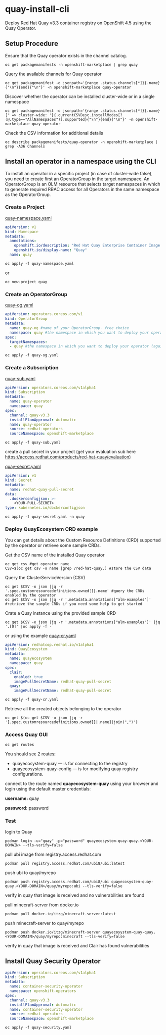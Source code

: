 # quay-install-cli
Deploy Red Hat Quay v3.3 container registry on OpenShift 4.5 using the Quay Operator.

## Setup Procedure

Ensure that the Quay operator exists in the channel catalog.
```shell script
oc get packagemanifests -n openshift-marketplace | grep quay
```

Query the available channels for Quay operator
```shell script
oc get packagemanifest -o jsonpath='{range .status.channels[*]}{.name}{"\n"}{end}{"\n"}' -n openshift-marketplace quay-operator
```

Discover whether the operator can be installed cluster-wide or in a single namespace
```shell script
oc get packagemanifest -o jsonpath='{range .status.channels[*]}{.name}{" => cluster-wide: "}{.currentCSVDesc.installModes[?(@.type=="AllNamespaces")].supported}{"\n"}{end}{"\n"}' -n openshift-marketplace quay-operator
```

Check the CSV information for additional details
```shell script
oc describe packagemanifests/quay-operator -n openshift-marketplace | grep -A36 Channels
```

## Install an operator in a namespace using the CLI

To install an operator in a specific project (in case of cluster-wide false), you need to create first an OperatorGroup in the target namespace. An OperatorGroup is an OLM resource that selects target namespaces in which to generate required RBAC access for all Operators in the same namespace as the OperatorGroup.

### Create a Project
[quay-namespace.yaml](quay-namespace.yaml)
```yaml
apiVersion: v1
kind: Namespace
metadata:
  annotations:
    openshift.io/description: "Red Hat Quay Enterprise Container Image Repository"
    openshift.io/display-name: "Quay"
  name: quay
```
```shell script
oc apply -f quay-namespace.yaml
```
or
```shell script
oc new-project quay
```

### Create an OperatorGroup
[quay-og.yaml](quay-og.yaml)
```yaml
apiVersion: operators.coreos.com/v1
kind: OperatorGroup
metadata:
  name: quay-og #name of your OperatorGroup. free choice
  namespace: quay #the namespace in which you want to deploy your operator
spec:
  targetNamespaces:
  - quay #the namespace in which you want to deploy your operator (again)
```
```shell script
oc apply -f quay-og.yaml
```

### Create a Subscription
[quay-sub.yaml](quay-sub.yaml)
```yaml
apiVersion: operators.coreos.com/v1alpha1
kind: Subscription
metadata:
  name: quay-operator
  namespace: quay
spec:
  channel: quay-v3.3
  installPlanApproval: Automatic
  name: quay-operator
  source: redhat-operators
  sourceNamespace: openshift-marketplace
```
```shell script
oc apply -f quay-sub.yaml
```
create a pull secret in your project (get your evaluation sub here https://access.redhat.com/products/red-hat-quay/evaluation)

[quay-secret.yaml](quay-secret.yaml)
```yaml
apiVersion: v1
kind: Secret
metadata:
  name: redhat-quay-pull-secret
data:
  .dockerconfigjson: >-
    <YOUR-PULL-SECRET>
type: kubernetes.io/dockerconfigjson
```
```shell script
oc apply -f quay-secret.yaml -n quay
```

### Deploy QuayEcosystem CRD example

You can get details about the Custom Resource Definitions (CRD) supported by the operator or retrieve some sample CRDs.

Get the CSV name of the installed Quay operator
```shell script
oc get csv #get operator name
CSV=$(oc get csv -o name |grep /red-hat-quay.) #store the CSV data
```
Query the ClusterServiceVersion (CSV)
```shell script
oc get $CSV -o json |jq -r '.spec.customresourcedefinitions.owned[]|.name' #query the CRDs enabled by the operator
oc get $CSV -o json |jq -r '.metadata.annotations["alm-examples"]' #retrieve the sample CRDs if you need some help to get started
```
Crate a Quay instance using the provided sample CRD
```shell script
oc get $CSV -o json |jq -r '.metadata.annotations["alm-examples"]' |jq '.[0]' |oc apply -f -
```
or using the example [quay-cr.yaml](quay-cr.yaml)
```yaml
apiVersion: redhatcop.redhat.io/v1alpha1
kind: QuayEcosystem
metadata:
  name: quayecosystem
  namespace: quay
spec:
  clair:
    enabled: true
    imagePullSecretName: redhat-quay-pull-secret
  quay:
    imagePullSecretName: redhat-quay-pull-secret
```
```shell script
oc apply -f quay-cr.yaml
```

Retrieve all the created objects belonging to the operator
```shell script
oc get $(oc get $CSV -o json |jq -r '[.spec.customresourcedefinitions.owned[]|.name]|join(",")')
```

### Access Quay GUI
```shell script
oc get routes
```
You should see 2 routes:
- quayecosystem-quay — is for connecting to the registry
- quayecosystem-quay-config — is for modifying quay registry configurations.

connect to the route named **quayecosystem-quay** using your browser
and login using the default master credentials:

**username:** quay 

**password:** password

### Test
login to Quay
```shell script
podman login -u="quay" -p="password" quayecosystem-quay-quay.<YOUR-DOMAIN> --tls-verify=false
```
pull ubi image from registry.access.redhat.com
```shell script
podman pull registry.access.redhat.com/ubi8/ubi:latest
```
push ubi to quay/myrepo 
```shell script
podman push registry.access.redhat.com/ubi8/ubi quayecosystem-quay-quay.<YOUR-DOMAIN>/quay/myrepo:ubi --tls-verify=false
```
verify in quay that image is received and no vulnerabilities are found

pull minecraft-server from docker.io
```shell script
podman pull docker.io/itzg/minecraft-server:latest
```
push minecraft-server to quay/myrepo
```shell script
podman push docker.io/itzg/minecraft-server quayecosystem-quay-quay.<YOUR-DOMAIN>/quay/myrepo:minecraft --tls-verify=false
```
verify in quay that image is received and Clair has found vulnerabilities


## Install Quay Security Operator

```yaml
apiVersion: operators.coreos.com/v1alpha1
kind: Subscription
metadata:
  name: container-security-operator
  namespace: openshift-operators
spec:
  channel: quay-v3.3
  installPlanApproval: Automatic
  name: container-security-operator
  source: redhat-operators
  sourceNamespace: openshift-marketplace
```
```shell script
oc apply -f quay-security.yaml
```